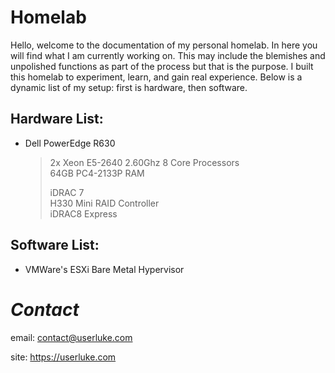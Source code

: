 # Homelab

Hello, welcome to the documentation of my personal homelab. In here you will find what I am currently working on. This may include the blemishes and unpolished functions as part of the process but that is the purpose. I built this homelab to experiment, learn, and gain real experience. Below is a dynamic list of my setup: first is hardware, then software. 


## Hardware List:
* Dell PowerEdge R630
  >2x Xeon E5-2640 2.60Ghz 8 Core Processors  
  >64GB PC4-2133P RAM  
  >  
  >iDRAC 7  
  >H330 Mini RAID Controller  
  >iDRAC8 Express  



## Software List:
* VMWare's ESXi Bare Metal Hypervisor

# *Contact* 

email: contact@userluke.com

site: https://userluke.com
